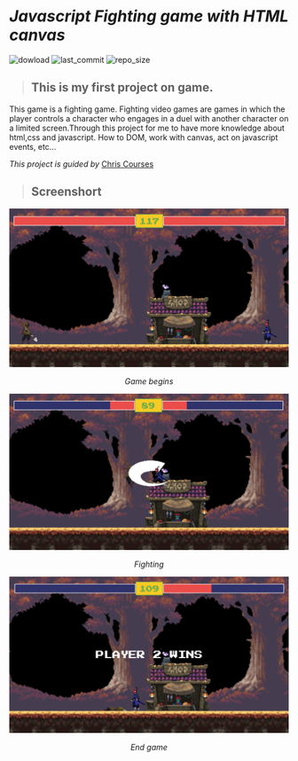 # _Javascript Fighting game with HTML canvas_

![dowload](https://img.shields.io/github/downloads/hoaianh255/game_fighter/total)
![last_commit](https://img.shields.io/github/last-commit/hoaianh255/game_fighter)
![repo_size](https://img.shields.io/github/repo-size/hoaianh255/game_fighter)

>## This is my first project on game.

This game is a fighting game. Fighting video games are games in which the player controls a character who engages in a duel with another character on a limited screen.Through this project for me to have more knowledge about html,css and javascript. How to DOM, work with canvas, act on javascript events, etc...

*This project is guided by* [Chris Courses](https://www.youtube.com/channel/UC9Yp2yz6-pwhQuPlIDV_mjA)
>## Screenshort

![screenshort_1](./screenshort-1.png)
*<center>Game begins</center>*

![screenshort_2](./screenshort-2.png)

*<center>Fighting</center>*


![screenshort_3](./screenshort-3.png)
*<center>End game</center>*


